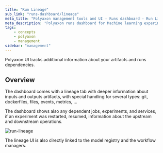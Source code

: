 ```yaml
---
title: "Run Lineage"
sub_link: "runs-dashboard/lineage"
meta_title: "Polyaxon management tools and UI - Runs dashboard - Run Lineage"
meta_description: "Polyaxon runs dashboard for Machine learning experiment tracking and visualizations."
tags:
    - concepts
    - polyaxon
    - management
sidebar: "management"
---
```


Polyaxon UI tracks additional information about your artifacts and runs dependencies.

## Overview

The dashboard comes with a lineage tab with deeper information about inputs and outputs artifacts, with special handling for several types: git, dockerfiles, files, events, metrics, …

The dashboard shows also any dependent jobs, experiments, and services, if an experiment was restarted, resumed, information about the upstream and downstream operations.

![run-lineage](../../../../content/images/dashboard/runs/lineage.png)

The lineage UI is also directly linked to the model registry and the workflow managers.
